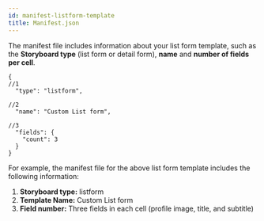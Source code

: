 ```yaml
---
id: manifest-listform-template
title: Manifest.json
---
```


The manifest file includes information about your list form template, such as the **Storyboard type** (list form or detail form), **name** and **number of fields per cell**.

```
{
//1
  "type": "listform",

//2
  "name": "Custom List form",

//3
  "fields": {
    "count": 3
  }
}

```

For example, the manifest file for the above list form template  includes the following information:

1. **Storyboard type:** listform
2. **Template Name:** Custom List form
3. **Field number:** Three fields in each cell (profile image, title, and subtitle)
